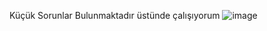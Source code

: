 Küçük Sorunlar Bulunmaktadır üstünde çalışıyorum
![image](https://user-images.githubusercontent.com/77481299/208894694-c9cb30c6-58a9-4840-ad96-5cc86bfa79e9.png)
